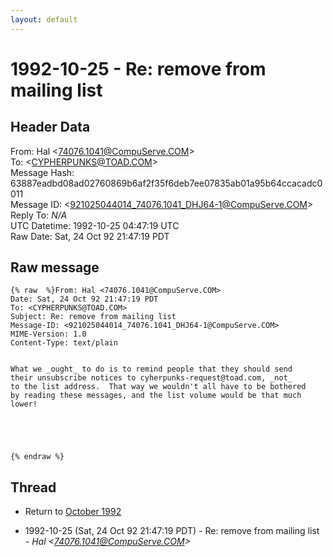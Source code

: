 ```yaml
---
layout: default
---
```


# 1992-10-25 - Re: remove from mailing list

## Header Data

From: Hal \<74076.1041@CompuServe.COM\><br>
To: \<CYPHERPUNKS@TOAD.COM\><br>
Message Hash: 63887eadbd08ad02760869b6af2f35f6deb7ee07835ab01a95b64ccacadc0011<br>
Message ID: \<921025044014_74076.1041_DHJ64-1@CompuServe.COM\><br>
Reply To: _N/A_<br>
UTC Datetime: 1992-10-25 04:47:19 UTC<br>
Raw Date: Sat, 24 Oct 92 21:47:19 PDT<br>

## Raw message

```
{% raw  %}From: Hal <74076.1041@CompuServe.COM>
Date: Sat, 24 Oct 92 21:47:19 PDT
To: <CYPHERPUNKS@TOAD.COM>
Subject: Re: remove from mailing list
Message-ID: <921025044014_74076.1041_DHJ64-1@CompuServe.COM>
MIME-Version: 1.0
Content-Type: text/plain


What we _ought_ to do is to remind people that they should send
their unsubscribe notices to cyherpunks-request@toad.com, _not_
to the list address.  That way we wouldn't all have to be bothered
by reading these messages, and the list volume would be that much
lower!





{% endraw %}
```

## Thread

+ Return to [October 1992](/archive/1992/10)

+ 1992-10-25 (Sat, 24 Oct 92 21:47:19 PDT) - Re: remove from mailing list - _Hal \<74076.1041@CompuServe.COM\>_


